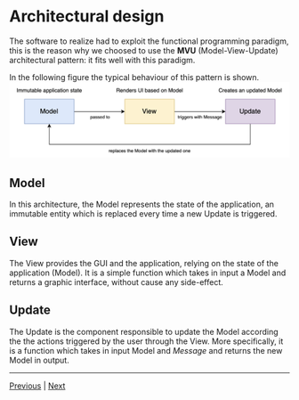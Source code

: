 # Architectural design

The software to realize had to exploit the functional programming paradigm, this is the reason why
we choosed to use the **MVU** (Model-View-Update) architectural pattern: it fits well with this paradigm.

In the following figure the typical behaviour of this pattern is shown.
<img src="../diagrams/mvu/mvu.png" alt="Diagramma Model-View-Update">

## Model

In this architecture, the Model represents the state of the application, an immutable entity which
is replaced every time a new Update is triggered.

## View

The View provides the GUI and the application, relying on the state of the application (Model). 
It is a simple function which takes in input a Model and returns a graphic interface, without cause any side-effect.

## Update

The Update is the component responsible to update the Model according the the actions triggered by the user through the View.
More specifically, it is a function which takes in input Model and _Message_ and returns the new Model in output.

---

[Previous](2-requirements.md) | [Next](4-detailed-design.md)
